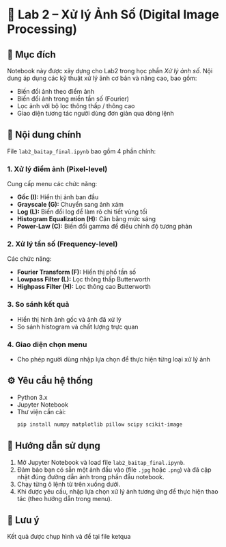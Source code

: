 # 📘 Lab 2 – Xử lý Ảnh Số (Digital Image Processing)

## 🧾 Mục đích
Notebook này được xây dựng cho Lab2 trong học phần *Xử lý ảnh số*. Nội dung áp dụng các kỹ thuật xử lý ảnh cơ bản và nâng cao, bao gồm:

- Biến đổi ảnh theo điểm ảnh
- Biến đổi ảnh trong miền tần số (Fourier)
- Lọc ảnh với bộ lọc thông thấp / thông cao
- Giao diện tương tác người dùng đơn giản qua dòng lệnh

## 📁 Nội dung chính

File `lab2_baitap_final.ipynb` bao gồm 4 phần chính:

### 1. Xử lý điểm ảnh (Pixel-level)
Cung cấp menu các chức năng:
- **Gốc (I):** Hiển thị ảnh ban đầu
- **Grayscale (G):** Chuyển sang ảnh xám
- **Log (L):** Biến đổi log để làm rõ chi tiết vùng tối
- **Histogram Equalization (H):** Cân bằng mức sáng
- **Power-Law (C):** Biến đổi gamma để điều chỉnh độ tương phản

### 2. Xử lý tần số (Frequency-level)
Các chức năng:
- **Fourier Transform (F):** Hiển thị phổ tần số
- **Lowpass Filter (L):** Lọc thông thấp Butterworth
- **Highpass Filter (H):** Lọc thông cao Butterworth

### 3. So sánh kết quả
- Hiển thị hình ảnh gốc và ảnh đã xử lý
- So sánh histogram và chất lượng trực quan

### 4. Giao diện chọn menu
- Cho phép người dùng nhập lựa chọn để thực hiện từng loại xử lý ảnh

## ⚙️ Yêu cầu hệ thống

- Python 3.x
- Jupyter Notebook
- Thư viện cần cài:
  ```bash
  pip install numpy matplotlib pillow scipy scikit-image
  ```

## 🚀 Hướng dẫn sử dụng

1. Mở Jupyter Notebook và load file `lab2_baitap_final.ipynb`.
2. Đảm bảo bạn có sẵn một ảnh đầu vào (file `.jpg` hoặc `.png`) và đã cập nhật đúng đường dẫn ảnh trong phần đầu notebook.
3. Chạy từng ô lệnh từ trên xuống dưới.
4. Khi được yêu cầu, nhập lựa chọn xử lý ảnh tương ứng để thực hiện thao tác (theo hướng dẫn trong menu).

## 📌 Lưu ý
Kết quả được chụp hình và để tại file ketqua
